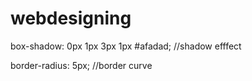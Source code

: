 # webdesigning



 box-shadow: 0px 1px 3px 1px #afadad;  //shadow efffect
 
  border-radius: 5px;    //border curve
